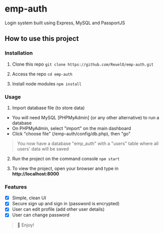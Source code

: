 # emp-auth

Login system built using Express, MySQL and PassportJS

## How to use this project
### Installation
1. Clone this repo
``` git clone https://github.com/ReuelO/emp-auth.git ```

2. Access the repo
``` cd emp-auth ```

3. Install node modules
``` npm install ```

### Usage
1. Import database file (to store data)
- You will need MySQL [PHPMyAdmin] (or any other alternative) to run a database
- On PHPMyAdmin, select "import" on the main dashboard
- Click "choose file" (/emp-auth/config/db.php), then "go"

> You now have a database "emp_auth" with a "users" table where all users' data will be saved

2. Run the project on the command console
``` npm start ```

3. To view the project, open your browser and type in **http://localhost:8000**

### Features
- [x] Simple, clean UI
- [x] Secure sign up and sign in (password is encrypted)
- [x] User can edit profile (add other user details)
- [x] User can change password

> 💪 Enjoy!
